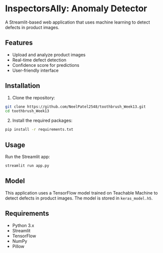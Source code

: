 # InspectorsAlly: Anomaly Detector

A Streamlit-based web application that uses machine learning to detect defects in product images.

## Features

- Upload and analyze product images
- Real-time defect detection
- Confidence score for predictions
- User-friendly interface

## Installation

1. Clone the repository:
```bash
git clone https://github.com/NeelPatel2548/toothbrush_Week13.git
cd toothbrush_Week13
```

2. Install the required packages:
```bash
pip install -r requirements.txt
```

## Usage

Run the Streamlit app:
```bash
streamlit run app.py
```

## Model

This application uses a TensorFlow model trained on Teachable Machine to detect defects in product images. The model is stored in `keras_model.h5`.

## Requirements

- Python 3.x
- Streamlit
- TensorFlow
- NumPy
- Pillow 